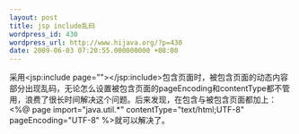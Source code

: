 ```yaml
---
layout: post
title: jsp include乱码
wordpress_id: 430
wordpress_url: http://www.hijava.org/?p=430
date: 2009-06-03 07:20:55.000000000 +08:00
---
```

采用&lt;jsp:include page=""&gt;&lt;/jsp:include&gt;包含页面时，被包含页面的动态内容部分出现乱码，无论怎么设置被包含页面的pageEncoding和contentType都不管用，浪费了很长时间解决这个问题。后来发现，在包含与被包含页面都加上：&lt;%@ page import="java.util.*" contentType="text/html;UTF-8" pageEncoding="UTF-8" %&gt;就可以解决了。
